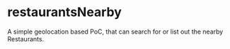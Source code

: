 # restaurantsNearby
A simple geolocation based PoC, that can search for or list out the nearby Restaurants.
